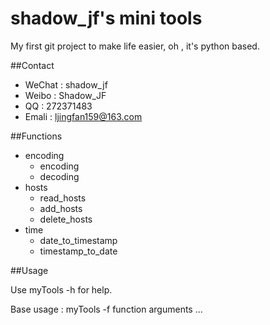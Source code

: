 shadow_jf's mini tools  
=========================
My first git project to make life easier, oh , it's python based.

##Contact
* WeChat : shadow_jf
* Weibo  : Shadow_JF
* QQ     : 272371483
* Emali  : ljingfan159@163.com

##Functions

* encoding
  * encoding
  * decoding
* hosts
  * read_hosts
  * add_hosts
  * delete_hosts
* time
  * date_to_timestamp
  * timestamp_to_date

##Usage

Use myTools -h for help.

Base usage : myTools -f function arguments ...